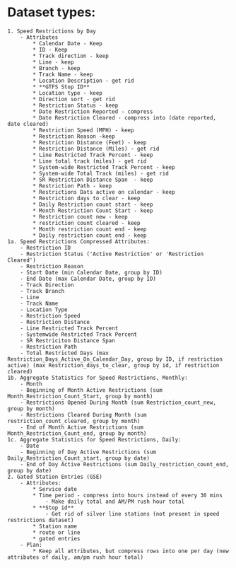 # Dataset types:
    1. Speed Restrictions by Day
        - Attributes
            * Calendar Date - Keep
            * ID - Keep
            * Track direction - keep
            * Line - keep
            * Branch - keep
            * Track Name - keep
            * Location Description - get rid
            * **GTFS Stop ID**
            * Location type - keep
            * Direction sort - get rid
            * Restriction Status - keep
            * Date Restriction Reported - compress
            * Date Restriction Cleared - compress into (date reported, date cleared)
            * Restriction Speed (MPH) - keep
            * Restriction Reason -keep
            * Restriction Distance (Feet) - keep
            * Restriction Distance (Miles) - get rid
            * Line Restricted Track Percent - keep
            * Line total track (miles) - get rid
            * System-wide Restricted Track Percent - keep
            * System-wide Total Track (miles) - get rid
            * SR Restriction Distance Span  - keep
            * Restriction Path - keep
            * Restrictions Dats active on calendar - keep
            * Restriction days to clear - keep
            * Daily Restriction count start - keep
            * Month Restriction Count Start - keep
            * Restriction count new - keep
            * restriction count cleared - keep
            * Month restriction count end - keep
            * Daily restriction count end - keep
    1a. Speed Restrictions Compressed Attributes:
        - Restriction ID
        - Restriction Status ('Active Restriction' or 'Restriction Cleared')
        - Restriction Reason
        - Start Date (min Calendar Date, group by ID)
        - End Date (max Calendar Date, group by ID)
        - Track Direction
        - Track Branch
        - Line
        - Track Name
        - Location Type
        - Restriction Speed
        - Restriction Distance
        - Line Restricted Track Percent
        - Systemwide Restricted Track Percent
        - SR Restriciton Distance Span
        - Restriction Path
        - Total Restricted Days (max Restriction_Days_Active_On_Calendar_Day, group by ID, if restriction active) (max Restriction_days_to_clear, group by id, if restriction cleared)
    1b. Aggregate Statistics for Speed Restrictions, Monthly:
        - Month
        - Beginning of Month Active Restrictions (sum Month_Restriction_Count_Start, group by month)
        - Restrictions Opened During Month (sum Restriction_count_new, group by month)
        - Restrictions Cleared During Month (sum restriction_count_cleared, group by month)
        - End of Month Active Restrictions (sum Month_Restriction_Count_end, group by month)
    1c. Aggregate Statistics for Speed Restrictions, Daily:
        - Date
        - Beginning of Day Active Restrictions (sum Daily_Restriction_Count_start, group by date)
        - End of Day Active Restrictions (sum Daily_restriction_count_end, group by date)
    2. Gated Station Entries (GSE)
        - Attributes:
            * Service date
            * Time period - compress into hours instead of every 30 mins
                - Make daily total and AM/PM rush hour total
            * **Stop id**
                - Get rid of silver line stations (not present in speed restrictions dataset)
            * Station name
            * route or line
            * gated entries
        - Plan:
            * Keep all attributes, but compress rows into one per day (new attributes of daily, am/pm rush hour total)